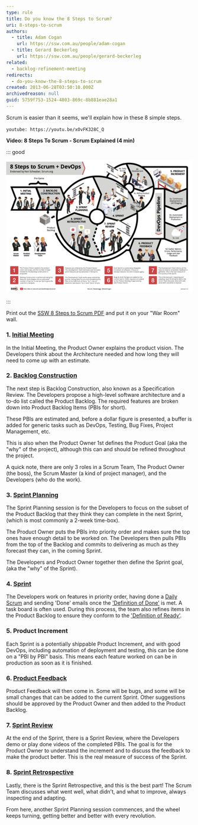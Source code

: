 ```yaml
---
type: rule
title: Do you know the 8 Steps to Scrum?
uri: 8-steps-to-scrum
authors:
  - title: Adam Cogan
    url: https://ssw.com.au/people/adam-cogan
  - title: Gerard Beckerleg
    url: https://ssw.com.au/people/gerard-beckerleg
related:
  - backlog-refinement-meeting
redirects:
  - do-you-know-the-8-steps-to-scrum
created: 2013-06-28T03:50:10.000Z
archivedreason: null
guid: 5759f753-1524-4803-869c-8b881eae28a1
---
```

Scrum is easier than it seems, we'll explain how in these 8 simple steps.

`youtube: https://youtu.be/xOvFK328C_Q`

  **Video: 8 Steps To Scrum - Scrum Explained (4 min)**

<!--endintro-->

::: good

![Figure: This Scrum image includes all the important steps from the Initial Meeting to the Sprint Review and Retro](8StepstoScrum.png)

:::

Print out the [SSW 8 Steps to Scrum PDF](https://ssw.com.au/downloads/8StepstoScrum.pdf) and put it on your "War Room" wall.

### 1. [Initial Meeting](/meetings-are-you-prepared-for-the-initial-meeting)

In the Initial Meeting, the Product Owner explains the product vision. The Developers think about the Architecture needed and how long they will need to come up with an estimate.

### 2. [Backlog Construction](/product-owner-do-you-know-how-to-update-the-backlog)

The next step is Backlog Construction, also known as a Specification Review. The Developers propose a high-level software architecture and a to-do list called the Product Backlog. The required features are broken down into Product Backlog Items (PBIs for short).

These PBIs are estimated and, before a dollar figure is presented, a buffer is added for generic tasks such as DevOps, Testing, Bug Fixes, Project Management, etc.

This is also when the Product Owner 1st defines the Product Goal (aka the "why" of the project), although this can and should be refined throughout the project.

A quick note, there are only 3 roles in a Scrum Team, The Product Owner (the boss), the Scrum Master (a kind of project manager), and the Developers (who do the work).

### 3. [Sprint Planning](/do-you-know-what-happens-at-a-sprint-planning-meeting)

The Sprint Planning session is for the Developers to focus on the subset of the Product Backlog that they think they can complete in the next Sprint, (which is most commonly a 2-week time-box).

The Product Owner puts the PBIs into priority order and makes sure the top ones have enough detail to be worked on. The Developers then pulls PBIs from the top of the Backlog and commits to delivering as much as they forecast they can, in the coming Sprint.

The Developers and Product Owner together then define the Sprint goal, (aka the "why" of the Sprint).

### 4. [Sprint](/sprint-forecast)

The Developers work on features in priority order, having done a [Daily Scrum](/methodology-daily-scrums) and sending 'Done' emails once the ['Definition of Done'](/definition-of-done) is met. A task board is often used. During this process, the team also refines items in the Product Backlog to ensure they conform to the ['Definition of Ready'](/have-a-definition-of-ready).

### 5. Product Increment

Each Sprint is a potentially shippable Product Increment, and with good DevOps, including automation of deployment and testing, this can be done on a "PBI by PBI" basis. This means each feature worked on can be in production as soon as it is finished.

### 6. [Product Feedback](/during-a-sprint-do-you-know-when-to-create-bugs)

Product Feedback will then come in. Some will be bugs, and some will be small changes that can be added to the current Sprint. Other suggestions should be approved by the Product Owner and then added to the Product Backlog.

### 7. [Sprint Review](/do-you-know-what-happens-at-a-sprint-review-meeting)

At the end of the Sprint, there is a Sprint Review, where the Developers demo or play done videos of the completed PBIs. The goal is for the Product Owner to understand the increment and to discuss the feedback to make the product better. This is the real measure of success of the Sprint.

### 8. [Sprint Retrospective](/do-you-know-what-happens-at-a-sprint-retrospective-meeting)

Lastly, there is the Sprint Retrospective, and this is the best part! The Scrum Team discusses what went well, what didn't, and what to improve, always inspecting and adapting.

From here, another Sprint Planning session commences, and the wheel keeps turning, getting better and better with every revolution.
